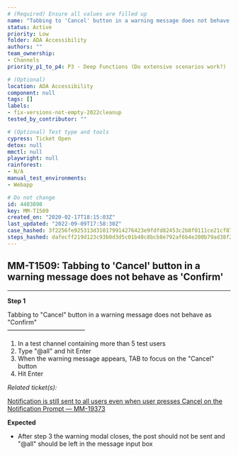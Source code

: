 ```yaml
---
# (Required) Ensure all values are filled up
name: "Tabbing to 'Cancel' button in a warning message does not behave as 'Confirm'"
status: Active
priority: Low
folder: ADA Accessibility
authors: ""
team_ownership: 
- Channels
priority_p1_to_p4: P3 - Deep Functions (Do extensive scenarios work?)

# (Optional)
location: ADA Accessibility
component: null
tags: []
labels: 
- fix-versions-not-empty-2022cleanup
tested_by_contributor: ""

# (Optional) Test type and tools
cypress: Ticket Open
detox: null
mmctl: null
playwright: null
rainforest: 
- N/A
manual_test_environments:
- Webapp

# Do not change
id: 4403898
key: MM-T1509
created_on: "2020-02-17T18:15:03Z"
last_updated: "2022-09-09T17:58:30Z"
case_hashed: 3f2256fe925313d310179914276423e9fdfd82453c2b8f0111ce21cf879759e5e4ae3eb0cd19ccd5f19bb1a66e4b8284
steps_hashed: dafecff219d123c93b0d3d5c01b48c8bcb8e792af6b4e200b79ad38f292c9889651e79dd99049112823c5c3a90527106
---
```


<!-- (Auto-generated) Based on frontmatter's "key" and "name" -->

## MM-T1509: Tabbing to 'Cancel' button in a warning message does not behave as 'Confirm'

---

**Step 1**

Tabbing to "Cancel" button in a warning message does not behave as "Confirm"\
–––––––––––––––––––––––––

1. In a test channel containing more than 5 test users
2. Type "@all" and hit Enter
3. When the warning message appears, TAB to focus on the "Cancel" button
4. Hit Enter

_Related ticket(s):_

[Notification is still sent to all users even when user presses Cancel on the Notification Prompt — MM-19373](https://mattermost.atlassian.net/browse/MM-19373)

**Expected**

- After step 3 the warning modal closes, the post should not be sent and "@all" should be left in the message input box
